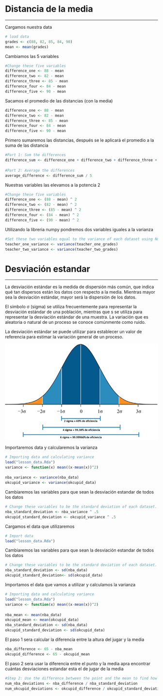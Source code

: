 # Distancia de la media
***
Cargamos nuestra data
```r
# load data
grades <- c(88, 82, 85, 84, 90)
mean <- mean(grades)
```
Cambiamos las 5 variables
```r
#Change these five variables
difference_one <- 88 - mean
difference_two <- 82 - mean
difference_three <- 85 - mean
difference_four <- 84 - mean
difference_five <- 90 - mean
```
Sacamos el promedio de las distancias (con la media)
```r
difference_one <- 88 - mean
difference_two <- 82 - mean
difference_three <- 85 - mean
difference_four <- 84 - mean
difference_five <- 90 - mean
```
Primero sumaremos las distancias, después se le aplicará el promedio a la suma de las distancia
```r
#Part 1: Sum the differences
difference_sum <- difference_one + difference_two + difference_three + difference_four + difference_five

#Part 2: Average the differences
average_difference <- difference_sum / 5 
```
Nuestras variables las elevamos a la potencia 2
```r
#Change these five variables
difference_one <- (88 - mean) ^ 2
difference_two <- (82 - mean) ^ 2
difference_three <- (85 - mean) ^ 2
difference_four <- (84 - mean) ^ 2
difference_five <- (90 - mean) ^ 2
```
Utilizando la libreria numpy pondremos dos variables iguales a la varianza
```r
#Set these two variables equal to the variance of each dataset using NumPy
teacher_one_variance <- variance(teacher_one_grades)
teacher_two_variance <- variance(teacher_two_grades)
```

# Desviación estandar
***
La desviación estándar es la medida de dispersión más común, que indica qué tan dispersos están los datos con respecto a la media. Mientras mayor sea la desviación estándar, mayor será la dispersión de los datos.

El símbolo σ (sigma) se utiliza frecuentemente para representar la desviación estándar de una población, mientras que s se utiliza para representar la desviación estándar de una muestra. La variación que es aleatoria o natural de un proceso se conoce comúnmente como ruido.

La desviación estándar se puede utilizar para establecer un valor de referencia para estimar la variación general de un proceso.

![](Images/DesviacionEstandar.png)

Importaremos data y calcularemos la varianza
```r
# Importing data and calculating variance
load("lesson_data.Rda")
variance <- function(x) mean((x-mean(x))^2)

nba_variance <- variance(nba_data)
okcupid_variance <- variance(okcupid_data)
```
Cambiaremos las variables para que sean la desviación estandar de todos los datos
```r
# Change these variables to be the standard deviation of each dataset.
nba_standard_deviation <- nba_variance ^ .5
okcupid_standard_deviation <- okcupid_variance ^ .5
```

Cargamos el data que utilizaremos
```r
# Import data
load("lesson_data.Rda")
```
Cambiaremos las variables para que sean la desviación estandar de todos los datos
```r
# Change these variables to be the standard deviation of each dataset.
nba_standard_deviation <- sd(nba_data)
okcupid_standard_deviation<- sd(okcupid_data)
```
Importamos el data que vamos a utilizar y calculamos la varianza
```r
# Importing data and calculating variance
load("lesson_data.Rda")
variance <- function(x) mean((x-mean(x))^2)

nba_mean <- mean(nba_data)
okcupid_mean <- mean(okcupid_data)
nba_standard_deviation <- sd(nba_data)
okcupid_standard_deviation <- sd(okcupid_data)
```
El paso 1 sera calcular la diferencia entre la altura del jugar y la media
```r
nba_difference <- 65 - nba_mean
okcupid_difference <- 65 - okcupid_mean
```
El paso 2 sera usar la diferencia entre el punto y la media apra encontrar cuántas desviaciones estandar esta el de jugar de la media
```r
#Step 2: Use the difference between the point and the mean to find how many standard deviations the player is away from the mean.
num_nba_deviations <- nba_difference / nba_standard_deviation
num_okcupid_deviations <- okcupid_difference / okcupid_standard_deviation
```